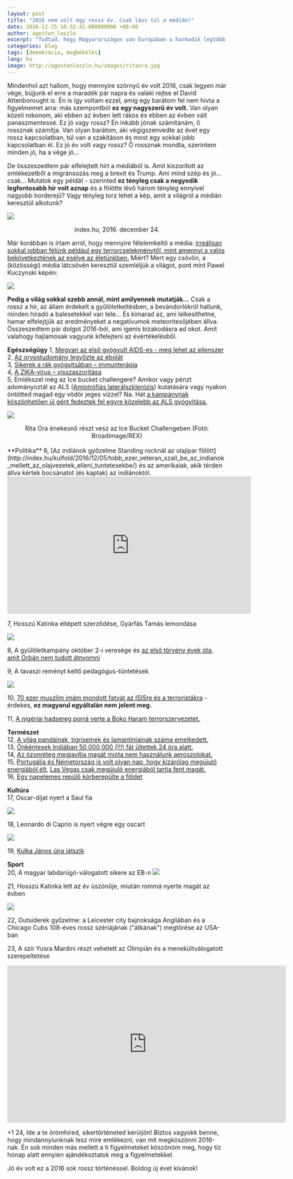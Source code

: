 ```yaml
---
layout: post
title: "2016 nem volt egy rossz év. Csak láss túl a médián!"
date: 2016-12-25 10:32:42.000000000 +00:00
author: agoston_laszlo
excerpt: "Tudtad, hogy Magyarországon van Európában a harmadik legtöbb RABSZOLGA? Igen, jól olvastad. Rabszolga. Egy magyar falu és egy nagyváros között nem csak pártíz kilométer, de kétszáz év is lehet a távolság."
categories: blog
tags: [demokrácia, megbékélés]
lang: hu
image: http://agostonlaszlo.hu/images/ritaora.jpg
---
```

Mindenhol azt hallom, hogy mennyire szörnyű év volt 2016, csak legyen már vége, bújjunk el erre a maradék pár napra és valaki rejtse el David Attenborought is. Én is így voltam ezzel, amíg egy barátom fel nem hívta a figyelmemet arra: más szempontból **ez egy nagyszerű év volt.** Van olyan közeli rokonom, aki ebben az évben lett rákos és ebben az évben vált panaszmentessé. Ez jó vagy rossz? Én inkább jónak számítanám, ő rossznak számítja. Van olyan barátom, aki végigszenvedte az évet egy rossz kapcsolatban, túl van a szakításon és most egy sokkal jobb kapcsolatban él. Ez jó év volt vagy rossz? Ő rossznak mondta, szerintem minden jó, ha a vége jó...

De összeszedtem pár elfelejtett hírt a médiából is. Amit kiszorított az emlékezetből a migránsozás meg a brexit és Trump. Ami mind szép és jó... csak... Mutatok egy példát - szerinted **ez tényleg csak a negyedik legfontosabb hír volt aznap** és a fölötte lévő három tényleg ennyivel nagyobb horderejű? Vagy tényleg torz lehet a kép, amit a világról a médián keresztül alkotunk?

![](http://agostonlaszlo.hu/images/ebola.jpg)
<center>index.hu, 2016. december 24. </center>

Már korábban is írtam arról, hogy mennyire félelemkeltő a média: [irreálisan sokkal jobban félünk például egy terrorcselekménytől, mint amennyi a valós bekövetkeztének az esélye az életünkben.](http://agostonlaszlo.hu/blog/miert-ne-felj-a-terrorizmustol/) Miért? Mert egy csövön, a (közösségi) média látcsövén keresztül szemléljük a világot, pont mint Pawel Kuczynski képén:

![](http://agostonlaszlo.hu/images/facebook.jpg)

**Pedig a világ sokkal szebb annál, mint amilyennek mutatják...** Csak a rossz a hír, az állam érdekelt a gyűlöletkeltésben, a bevándorlókról hallunk, minden híradó a balesetekkel van tele... És kimarad az, ami lelkesíthetne, hamar elfelejtjük az eredményeket a negatívumok meteoritesőjében állva. Összeszedtem pár dolgot 2016-ból, ami igenis bizakodásra ad okot. Amit valahogy hajlamosak vagyunk kifelejteni az évértékelésből. 

**Egészségügy**
1, [Megvan az első gyógyult AIDS-es - meg lehet az ellenszer](http://index.hu/tudomany/2016/10/03/meggyogyitottak_a_hiv-fertozott_ferfit/) <br />
2, [Az orvostudomány legyőzte az ebolát](http://index.hu/tudomany/2016/12/24/az_orvostudomany_legyozte_az_ebolat/)<br />
3, [Sikerek a rák gyógyítsában – immunterápia](http://rakgyogyitas.hu/immunterapia-a-rak-ellen-uj-kezelesek-remenyek-es-korlatok/)<br />
4, [A ZIKA-vírus – visszaszorítása](http://www.who.int/emergencies/zika-virus/situation-report/23-december-2016/en/)<br />
5, Emlékszel még az Ice bucket challengere? Amikor vagy pénzt adományoztál az ALS ([Amiotrófiás laterálszklerózis](https://hu.wikipedia.org/wiki/Amiotr%C3%B3fi%C3%A1s_later%C3%A1lszkler%C3%B3zis)) kutatására vagy nyakon öntötted magad egy vödör jeges vízzel? Na. Hát [a kampánynak köszönhetően új gént fedeztek fel egyre közelebb az ALS gyógyítása.](https://www.theguardian.com/society/2016/jul/26/ice-bucket-challenge-als-charity-gene-discovery)<br />

![](http://agostonlaszlo.hu/images/ritaora.jpg)
<center>Rita Ora énekesnő részt vesz az Ice Bucket Challengeben (Fotó:  Broadimage/REX)</center>
<br />
**Politika**
6, [Az indiánok győzelme Standing rocknál az olajipar fölött](http://index.hu/kulfold/2016/12/05/tobb_ezer_veteran_szall_be_az_indianok_mellett_az_olajvezetek_elleni_tuntetesekbe/) és az amerikaiak, akik térden állva kértek bocsánatot (és kaptak) az indiánoktól.<br />

<iframe src="https://www.facebook.com/plugins/video.php?href=https%3A%2F%2Fwww.facebook.com%2Fsevaster1%2Fvideos%2F787040331435547%2F&show_text=0&width=560" width="560" height="315" style="border:none;overflow:hidden" scrolling="no" frameborder="0" allowTransparency="true" allowFullScreen="true"></iframe>

7, Hosszú Katinka eltépett szerződése, Gyárfás Tamás lemondása<br />

![](http://24.hu/app/uploads/2016/01/hosszu-katinka-e1452075234373.jpg)

8, A gyűlöletkampány október 2-i veresége és [az első törvény évek óta, amit Orbán nem tudott átnyomni](http://index.hu/belfold/2016/11/08/szavazas_az_alkotmanymodositasrol/)<br />

9, A tavaszi reményt keltő pedagógus-tüntetések

![](http://parameter.sk/sites/default/files/styles/image_of_article/public/photos/_tanitanek.jpeg?itok=3o_PTn-4)

10, [70 ezer muszlim imám mondott fatvát az ISISre és a terroristákra](http://www.businessinsider.com/70000-indian-muslim-clerics-sign-fatwa-against-isis-and-al-qaeda-2016-3) - érdekes, **ez magyarul egyáltalán nem jelent meg.**<br />

11, [A nigériai hadsereg porrá verte a Boko Haram terrorszervezetet.](https://en.wikipedia.org/wiki/Boko_Haram)<br /> 

**Természet**<br />
12, [A világ pandáinak, tigriseinek és lamantinjainak száma emelkedett.](http://www.worldwildlife.org/stories/for-the-first-time-in-100-years-tiger-numbers-are-growing) <br />
13, [Önkéntesek Indiában 50 000 000 (!!!) fát ültettek 24 óra alatt.](http://news.nationalgeographic.com/2016/07/india-plants-50-million-trees-uttar-pradesh-reforestation/)<br />
14, [Az ózonréteg megjavítja magát mióta nem használunk aeroszolokat.](http://www.mirror.co.uk/news/world-news/antarctic-ozone-hole-repairs-itself-8319767)<br />
15, [Portugália és Németország is volt olyan nap, hogy kizárólag megújuló energiából élt](http://444.hu/2016/05/10/vasarnap-annyira-sok-megujulo-energiat-termeltek-nemetorszagban-hogy-a-fogyasztoknak-jart-penz-az-aram-hasznalataert), [Las Vegas csak megújuló energiából tartja fent magát.](http://index.hu/tech/2016/12/20/las_vegas_teljesen_atallt_megujulo_energiara/)<br />
16, [Egy napelemes repülő körberepülte a földet](http://mno.hu/tudomany/korberepulte-a-foldet-a-solar-impulse-2-1353609)<br />

**Kultúra**<br />
17, Oscar-díjat nyert a Saul fia

![](http://static.origos.hu/s/img/i/1602/20160229nemes-jeles-laszlo-oscar-saul.jpg)

18, Leonardo di Caprio is nyert végre egy oscart

![](https://i.ytimg.com/vi/U4mBHnaiLfE/maxresdefault.jpg)

19, [Kulka János újra játszik](http://24.hu/szorakozas/2016/11/19/kulka-janos-visszaterhet-a-szinpadra-es-hamarosan-filmet-is-forgat/)

**Sport**<br />
20, A magyar labdarúgó-válogatott sikere az EB-n
![](http://24.p3k.hu/app/uploads/2015/11/d__yt20151115010-e1448649525202.jpg)

21, Hosszú Katinka lett az év úszónője, miután rommá nyerte magát az évben

![](http://kanadavilaga.com/wp-content/uploads/Hossz%C3%BAKatinka%C3%89v%C3%BAsz%C3%B3n%C5%91je-620x330.jpg)

22, Outsiderek győzelme: a Leicester city bajnoksága Angliában és a Chicago Cubs 108-éves rossz szériájának ("átkának") megtörése az USA-ban<br />

23, A szír Yusra Mardini részt vehetett az Olimpián és a menekültválogatott szerepeltetése

<iframe src="https://player.vimeo.com/video/189814802" width="640" height="360" frameborder="0" webkitallowfullscreen mozallowfullscreen allowfullscreen></iframe>

+1
24, Ide a te örömhíred, sikertörténeted kerüljön! Biztos vagyokk benne, hogy mindannyiunknak lesz mire emlékezni, van mit megköszönni 2016-nak. Én sok minden más mellett a ti figyelmeteket köszönöm meg, hogy tíz hónap alatt ennyien ajándékoztatok meg a figyelmetekkel. 

Jó év volt ez a 2016 sok rossz történéssel. Boldog új évet kívánok!
